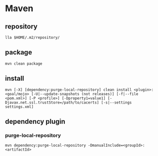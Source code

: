 # Maven

## repository
```
lla $HOME/.m2/repository/
```

## package
```
mvn clean package
```

## install
```
mvn [-X] [dependency:purge-local-repository] clean install <plugin>:<goal/mojo> [-U|--update-snapshots (not releases)] [-f|--file <pom.xml>] [-P <profile>] [-Dproperty1=value1] [-Djavax.net.ssl.trustStore=/path/to/cacerts] [-s|--settings settings.xml]
```

## dependency plugin

### purge-local-repository
```
mvn dependency:purge-local-repository -DmanualInclude=<groupId>:<artifactId>
```
